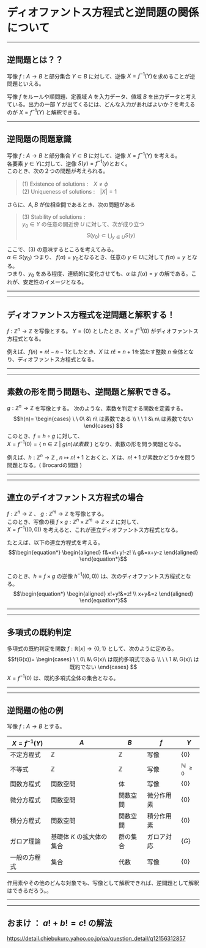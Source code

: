 # ディオファントス方程式と逆問題の関係について

---

## 逆問題とは？？
写像 $f:A \rightarrow B$ と部分集合 $Y \subset B$ に対して、逆像 $X=f^{-1} (Y)$を求めることが逆問題といえる。  

写像 $f$ をルールや順問題、定義域 $A$ を入力データ、値域 $B$ を出力データと考えている。出力の一部 $Y$ が出てくるには、どんな入力があればよいか？を考えるのが $X=f^{-1} (Y)$ と解釈できる。  

---

## 逆問題の問題意識  
写像 $f:A \rightarrow B$ と部分集合 $Y \subset B$ に対して、逆像 $X=f^{-1} (Y)$ を考える。  
各要素 $y \in Y$に対して、逆像 $S(y)= f^{-1} (y)$とおく。  
このとき、次の２つの問題が考えられる。 

>(1) Existence of solutions :　$X \neq \phi$  
>(2) Uniqueness of solutions :　$|X|=1$  

さらに、$A,B$ が位相空間であるとき、次の問題がある  

>(3) Stability of solutions :   
>$y_0 \in Y$ の任意の開近傍 $U$ に対して、次が成り立つ  
>$$S(y_0) \subset \bigcup_{y \in U} S(y)$$

ここで、(3) の意味するところを考えてみる。  
$\alpha \in S(y_0)$ つまり、 $f(\alpha)=y_0$となるとき、任意の $y \in U$に対して $f(\alpha)=y$ となる。  
つまり、$y_0$ をある程度、連続的に変化させても、$\alpha$ は $f(\alpha)=y$ の解である。これが、安定性のイメージとなる。  

---
---

## ディオファントス方程式を逆問題と解釈する！  

$f: \mathbb{Z}^n \rightarrow \mathbb{Z}$ を写像とする。 $Y=\{0\}$ としたとき、$X=f^{-1}(0)$ がディオファントス方程式となる。 

例えば、$f(n)=n!-n-1$としたとき、$X$ は $n!=n+1$を満たす整数 $n$ 全体となり、ディオファントス方程式となる。  

---
---

## 素数の形を問う問題も、逆問題と解釈できる。  
$g: \mathbb{Z}^n \rightarrow \mathbb{Z}$ を写像とする。
次のような、素数を判定する関数を定義する。  
$$h(n)= \begin{cases}
\ \ 0\ &\ n\ は素数である \\ 
\ \ 1 &\ n\ は素数でない 
\end{cases} $$
このとき、$f=h \circ g$ に対して、  
$X=f^{-1}(0)=\{\ n \in \mathbb{Z}\ |\ g(n)は素数\ \}$ となり、素数の形を問う問題となる。  

例えば、$h: \mathbb{Z}^n \rightarrow \mathbb{Z}\ ,\ n \mapsto n!+1$ とおくと、$X$ は、$n!+1$ が素数かどうかを問う問題となる。( Brocardの問題 )  

---
---

## 連立のデイオファントス方程式の場合  
$f: \mathbb{Z}^n \rightarrow \mathbb{Z}$ 、 $g: \mathbb{Z}^m \rightarrow \mathbb{Z}$ を写像とする。  
このとき、写像の積 $f \times g : \mathbb{Z}^n \times \mathbb{Z}^m \rightarrow \mathbb{Z} \times \mathbb{Z}$ に対して、  
$X=f^{-1} ( (0,0) )$ を考えると、これが連立ディオファントス方程式となる。  

たとえば、以下の連立方程式を考える。
$$\begin{equation*}
    \begin{aligned}
    f&=x!+y!-z! \\
    g&=x+y-z 
    \end{aligned}
\end{equation*}$$  
このとき、$h=f \times g$ の逆像 $h^{-1}((0,0))$ は、次のディオファントス方程式となる。  
$$\begin{equation*}
    \begin{aligned}
    x!+y!&=z! \\
    x+y&=z 
    \end{aligned}
\end{equation*}$$  

---
---

## 多項式の既約判定
多項式の既約判定を関数 $f : \mathbb{R}[x] \rightarrow \{0,1\}$ として、次のように定める。
$$f(G(x))= \begin{cases}
\ \ 0\ &\ G(x)\ は既約多項式である \\ 
\ \ 1 &\ G(x)\ は既約でない 
\end{cases} $$
$X=f^{-1}(0)$ は、既約多項式全体の集合となる。  

---
---

## 逆問題の他の例
写像 $f: A \rightarrow B$ とする。  

| $X=f^{-1}(Y)$ | $A$ | $B$ | $f$ | $Y$ |
| ---- | ---- | ---- | ----| ----|
| 不定方程式 | $\mathbb{Z}$ | $\mathbb{Z}$ | 写像 | $\{ 0 \}$ |
| 不等式 | $\mathbb{Z}$ | $\mathbb{Z}$ | 写像 | $\mathbb{N}_{\ \geq 0}$ |
| 関数方程式 | 関数空間 | 体 | 写像 | $\{ 0 \}$ |
| 微分方程式 | 関数空間 | 関数空間 | 微分作用素 | $\{ 0 \}$ |
| 積分方程式 | 関数空間 | 関数空間 | 積分作用素 | $\{ 0 \}$ |
| ガロア理論 | 基礎体 $K$ の拡大体の集合 | 群の集合 | ガロア対応 | $\{ G \}$ |
| 一般の方程式 | 集合 | 代数 | 写像 | $\{ 0 \}$ |

作用素やその他のどんな対象でも、写像として解釈できれば、逆問題として解釈はできるだろう。。

---
---

## おまけ ： $a!+b!=c!$ の解法
https://detail.chiebukuro.yahoo.co.jp/qa/question_detail/q12156312857
